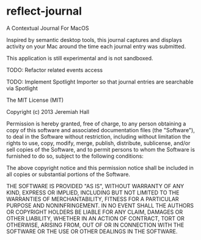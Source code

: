 reflect-journal
===============

A Contextual Journal For MacOS

Inspired by semantic desktop tools, this journal captures and displays activity on your Mac around the time each journal entry was submitted.

This application is still experimental and is not sandboxed.

TODO: Refactor related events access

TODO: Implement Spotlight Importer so that journal entries are searchable via Spotlight

The MIT License (MIT)

Copyright (c) 2013 Jeremiah Hall

Permission is hereby granted, free of charge, to any person obtaining a copy
of this software and associated documentation files (the "Software"), to deal
in the Software without restriction, including without limitation the rights
to use, copy, modify, merge, publish, distribute, sublicense, and/or sell
copies of the Software, and to permit persons to whom the Software is
furnished to do so, subject to the following conditions:

The above copyright notice and this permission notice shall be included in
all copies or substantial portions of the Software.

THE SOFTWARE IS PROVIDED "AS IS", WITHOUT WARRANTY OF ANY KIND, EXPRESS OR
IMPLIED, INCLUDING BUT NOT LIMITED TO THE WARRANTIES OF MERCHANTABILITY,
FITNESS FOR A PARTICULAR PURPOSE AND NONINFRINGEMENT. IN NO EVENT SHALL THE
AUTHORS OR COPYRIGHT HOLDERS BE LIABLE FOR ANY CLAIM, DAMAGES OR OTHER
LIABILITY, WHETHER IN AN ACTION OF CONTRACT, TORT OR OTHERWISE, ARISING FROM,
OUT OF OR IN CONNECTION WITH THE SOFTWARE OR THE USE OR OTHER DEALINGS IN
THE SOFTWARE.
